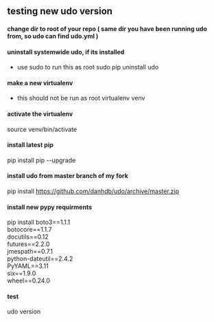 ## testing new udo version

#### change dir to root of your repo ( same dir you have been running udo from, so udo can find udo.yml )

#### uninstall systemwide udo, if its installed
* use sudo to run this as root
sudo pip uninstall udo

#### make a new virtualenv
* this should not be run as root
virtualenv venv

#### activate the virtualenv
source venv/bin/activate

#### install latest pip
pip install pip --upgrade

#### install udo from master branch of my fork
pip install https://github.com/danhdb/udo/archive/master.zip

#### install new pypy requirments
pip install boto3==1.1.1 \
    botocore==1.1.7 \
    docutils==0.12 \
    futures==2.2.0 \
    jmespath==0.7.1 \
    python-dateutil==2.4.2 \
    PyYAML==3.11 \
    six==1.9.0 \
    wheel==0.24.0

#### test
udo version
